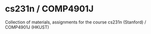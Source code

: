 # cs231n / COMP4901J
Collection of materials, assignments for the course cs231n (Stanford) / COMP4901J (HKUST)
